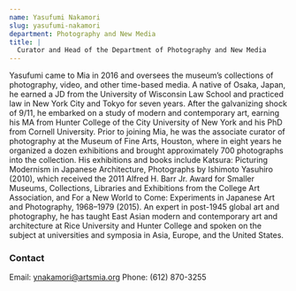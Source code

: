 ```yaml
---
name: Yasufumi Nakamori
slug: yasufumi-nakamori
department: Photography and New Media
title: |
  Curator and Head of the Department of Photography and New Media
---
```


Yasufumi came to Mia in 2016 and oversees the museum’s collections of photography, video, and other time-based media. A native of Osaka, Japan, he earned a JD from the University of Wisconsin Law School and practiced law in New York City and Tokyo for seven years. After the galvanizing shock of 9/11, he embarked on a study of modern and contemporary art, earning his MA from Hunter College of the City University of New York and his PhD from Cornell University. Prior to joining Mia, he was the associate curator of photography at the Museum of Fine Arts, Houston, where in eight years he organized a dozen exhibitions and brought approximately 700 photographs into the collection. His exhibitions and books include Katsura: Picturing Modernism in Japanese Architecture, Photographs by Ishimoto Yasuhiro (2010), which received the 2011 Alfred H. Barr Jr. Award for Smaller Museums, Collections, Libraries and Exhibitions from the College Art Association, and For a New World to Come: Experiments in Japanese Art and Photography, 1968–1979 (2015). An expert in post-1945 global art and photography, he has taught East Asian modern and contemporary art and architecture at Rice University and Hunter College and spoken on the subject at universities and symposia in Asia, Europe, and the United States.

### Contact
Email: [ynakamori@artsmia.org](mailto:ynakamori@artsmia.org)
Phone: (612) 870-3255
